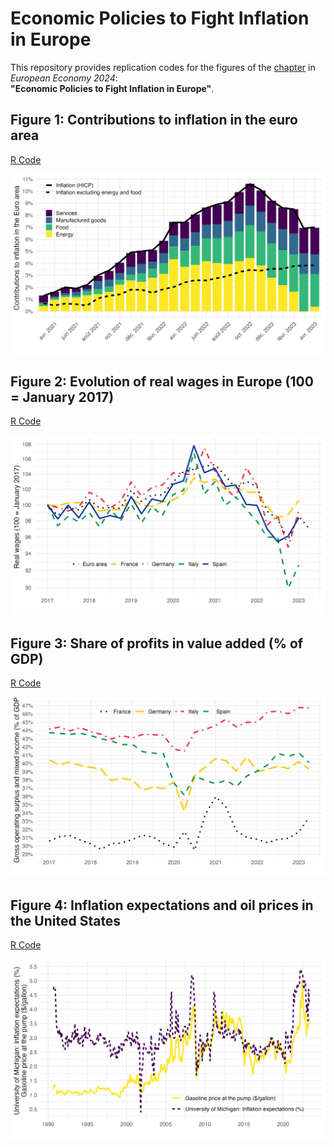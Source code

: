# Economic Policies to Fight Inflation in Europe

This repository provides replication codes for the figures of the [chapter](https://fgeerolf.com/EE2024-inflation.pdf) in *European Economy 2024*:  
**"Economic Policies to Fight Inflation in Europe"**.

## Figure 1: Contributions to inflation in the euro area

[R Code](figure1.R)

![Figure 1](figure1.png)

## Figure 2: Evolution of real wages in Europe (100 = January 2017)

[R Code](figure2.R)

![Figure 2](figure2.png)

## Figure 3: Share of profits in value added (% of GDP)

[R Code](figure3.R)

![Figure 3](figure3.png)

## Figure 4: Inflation expectations and oil prices in the United States

[R Code](figure4.R)

![Figure 4](figure4.png)
